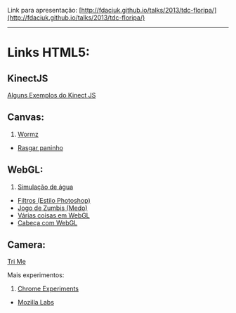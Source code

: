 Link para apresentação: [http://fdaciuk.github.io/talks/2013/tdc-floripa/](http://fdaciuk.github.io/talks/2013/tdc-floripa/)

---

# Links HTML5:

## KinectJS

[Alguns Exemplos do Kinect JS](http://www.html5canvastutorials.com/labs/html5-canvas-modify-curves-with-anchor-points-using-kineticjs/)


## Canvas:

1. [Wormz](http://html5-pro.com/wormz/)
* [Rasgar paninho](http://codepen.io/stuffit/pen/KrAwx)


## WebGL:

1. [Simulação de água](http://madebyevan.com/webgl-water/)
* [Filtros (Estilo Photoshop)](http://evanw.github.io/webgl-filter/)
* [Jogo de Zumbis (Medo)](http://www.theywilleatyou.com/)
* [Várias coisas em WebGL](http://threejs.org/)
* [Cabeça com WebGL](http://alteredqualia.com/three/examples/webgl_materials_skin.html)


## Camera:
[Tri Me](http://scott.j38.net/files/gallery/2013/interactive/trime/)

Mais experimentos: 
1. [Chrome Experiments](http://www.chromeexperiments.com/)
* [Mozilla Labs](https://developer.mozilla.org/pt-BR/demos/?menu)

